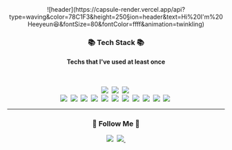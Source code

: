 <div align="center">
![header](https://capsule-render.vercel.app/api?type=waving&color=78C1F3&height=250&section=header&text=Hi%20I'm%20Heeyeun😆&fontSize=80&fontColor=ffff&animation=twinkling)

<h3 align="center">📚 Tech Stack 📚</h3>
<h4 align="center">Techs that I've used at least once</h4></br>
<p align="center">
  <img src="https://img.shields.io/badge/Java-007396?style=flat-square&logo=Java&logoColor=white"/></a>&nbsp
  <img src="https://img.shields.io/badge/Python-3766AB?style=flat-square&logo=Python&logoColor=white"/></a>&nbsp 
  <img src="https://img.shields.io/badge/Javascript-ffb13b?style=flat-square&logo=javascript&logoColor=white"/></a>&nbsp 
  <br>
  <img src="https://img.shields.io/badge/Tailwind CSS-06B6D4?style=flat-square&logo=Tailwind CSS&logoColor=white"/></a>&nbsp 
  <img src="https://img.shields.io/badge/GitHub-181717?style=flat-square&logo=GitHub&logoColor=white"/></a>&nbsp 
  <img src="https://img.shields.io/badge/HTML5-E34F26?style=flat-square&logo=html5&logoColor=white"/></a>&nbsp 
  <img src="https://img.shields.io/badge/jQuery-0769AD?style=flat-square&logo=jQuery&logoColor=white"/></a>&nbsp 
  <img src="https://img.shields.io/badge/MongoDB-47A248?style=flat-square&logo=MongoDB&logoColor=white"/></a>&nbsp 
  <img src="https://img.shields.io/badge/Postman-FF6C37?style=flat-square&logo=Postman&logoColor=white"/></a>&nbsp 
  <img src="https://img.shields.io/badge/Node.js-339933?style=flat-square&logo=Node.js&logoColor=white"/></a>&nbsp 
 <img src="https://img.shields.io/badge/PyCharm-000000?style=flat-square&logo=PyCharm&logoColor=white"/></a>&nbsp 
  <img src="https://img.shields.io/badge/React-61DAFB?style=flat-square&logo=React&logoColor=black"/></a>&nbsp 
  <img src="https://img.shields.io/badge/Visual Studio-5C2D91?style=flat-square&logo=Visual Studio&logoColor=white"/></a>&nbsp 
  <img src="https://img.shields.io/badge/CSS-1572B6?style=flat-square&logo=CSS&logoColor=black"/></a>&nbsp 
<hr/>
</p>

<h3 align="center">🌈 Follow Me 🌈</h3>
<p align="center">
  <a href="https://velog.io/@parkheeyeun"><img src="https://img.shields.io/badge/Velog-20C997?style=flat-square&logo=Velog&logoColor=white"/></a>&nbsp
  <a href="https://www.notion.so/f464503395fb4f90b8de668a90130f2c"><img src="https://img.shields.io/badge/Notion-000000?style=flat-square&logo=Notion&logoColor=white"/>&nbsp
</p>
  </a>
</p>
</div>
